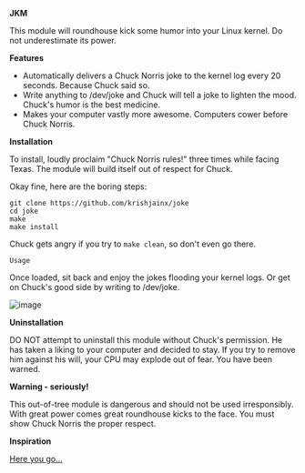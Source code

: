 **JKM**

This module will roundhouse kick some humor into your Linux kernel. Do not underestimate its power.

**Features**

- Automatically delivers a Chuck Norris joke to the kernel log every 20 seconds. Because Chuck said so.
- Write anything to /dev/joke and Chuck will tell a joke to lighten the mood. Chuck's humor is the best medicine.
- Makes your computer vastly more awesome. Computers cower before Chuck Norris.


**Installation**

To install, loudly proclaim "Chuck Norris rules!" three times while facing Texas. The module will build itself out of respect for Chuck.

Okay fine, here are the boring steps:

```
git clone https://github.com/krishjainx/joke
cd joke
make 
make install
```

Chuck gets angry if you try to ``make clean``, so don't even go there.

``Usage``

Once loaded, sit back and enjoy the jokes flooding your kernel logs. Or get on Chuck's good side by writing to /dev/joke.


![image](https://github.com/krishjainx/joke/assets/75043245/4a62f49f-608f-4fee-8b7f-bbafc1335cc6)


**Uninstallation**

DO NOT attempt to uninstall this module without Chuck's permission. He has taken a liking to your computer and decided to stay. If you try to remove him against his will, your CPU may explode out of fear. You have been warned.

**Warning - seriously!**

This out-of-tree module is dangerous and should not be used irresponsibly. With great power comes great roundhouse kicks to the face. You must show Chuck Norris the proper respect.

**Inspiration**

[Here you go...](https://www.youtube.com/watch?app=desktop&v=HtmXjRMr2CA)
